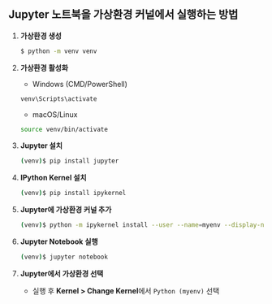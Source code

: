 ## Jupyter 노트북을 가상환경 커널에서 실행하는 방법
1. **가상환경 생성**
   ```sh
   $ python -m venv venv
   ```

2. **가상환경 활성화**
   - Windows (CMD/PowerShell)
    ```sh
    venv\Scripts\activate
    ```
   - macOS/Linux
    ```sh
    source venv/bin/activate
    ```

3. **Jupyter 설치**
   ```sh
   (venv)$ pip install jupyter
   ```

4. **IPython Kernel 설치**
   ```sh
   (venv)$ pip install ipykernel
   ```

5. **Jupyter에 가상환경 커널 추가**
   ```sh
   (venv)$ python -m ipykernel install --user --name=myenv --display-name "Python (myenv)"
   ```

6. **Jupyter Notebook 실행**
   ```sh
   (venv)$ jupyter notebook
   ```

7. **Jupyter에서 가상환경 선택**
   - 실행 후 **Kernel > Change Kernel**에서 `Python (myenv)` 선택